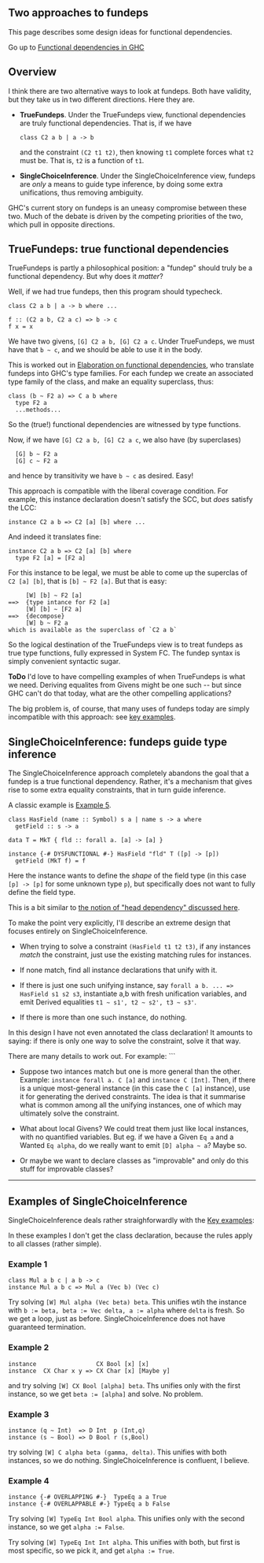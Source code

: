 ## Two approaches to fundeps

This page describes some design ideas for functional dependencies.

Go up to [Functional dependencies in GHC](..)

## Overview

I think there are two alternative ways to look at fundeps.  Both have validity, but they take us in two different directions.  Here they are.

* **TrueFundeps**. Under the TrueFundeps view, functional dependencies are truly functional dependencies. That is, if we have
  ```
  class C2 a b | a -> b
  ```
  and the constraint `(C2 t1 t2)`, then knowing `t1` complete forces what `t2` must be. That is, `t2` is a function of `t1`.

* **SingleChoiceInference**.  Under the SingleChoiceInference view, fundeps are *only* a means to guide type inference, by doing some extra unifications, thus removing ambiguity.

GHC's current story on fundeps is an uneasy compromise between these two.  Much of the debate is driven by the competing priorities of the two, which pull in opposite directions.


## TrueFundeps: true functional dependencies

TrueFundeps is partly a philosophical position: a "fundep" should truly be a functional dependency.  But why does it *matter*?

Well, if we had true fundeps, then this program should typecheck.
```
class C2 a b | a -> b where ...

f :: (C2 a b, C2 a c) => b -> c
f x = x
```
We have two givens, `[G] C2 a b, [G] C2 a c`.  Under TrueFundeps, we must have that `b ~ c`, and we should be able to use it in the body.

This is worked out in [Elaboration on functional dependencies](https://people.cs.kuleuven.be/~tom.schrijvers/portfolio/haskell2017a.html), who translate fundeps into GHC's type families.  For each fundep we create an associated type family of the class, and make an equality superclass, thus:
```
class (b ~ F2 a) => C a b where
  type F2 a
  ...methods...
```
So the (true!) functional dependencies are witnessed by type functions.

Now, if we have `[G] C2 a b, [G] C2 a c`, we also have (by superclases)
```
  [G] b ~ F2 a
  [G] c ~ F2 a
```
and hence by transitivity we have `b ~ c` as desired.  Easy!

This approach is compatible with the liberal coverage condition. For example, this instance declaration doesn't satisfy the SCC, but *does* satisfy the LCC:
```
instance C2 a b => C2 [a] [b] where ...
```
And indeed it translates fine:
```
instance C2 a b => C2 [a] [b] where
  type F2 [a] = [F2 a]
```
For this instance to be legal, we must be able to come up the superclas of `C2 [a] [b]`, that is
`[b] ~ F2 [a]`. But that is easy:
```
     [W] [b] ~ F2 [a]
==>  {type intance for F2 [a]
     [W] [b] ~ [F2 a]
==>  {decompose}
     [W] b ~ F2 a
which is available as the superclass of `C2 a b`
```
So the logical destination of the TrueFundeps view is to treat fundeps
as true type functions, fully expressed in System FC. The fundep
syntax is simply convenient syntactic sugar.

**ToDo** I'd love to have compelling examples of when TrueFundeps is
what we need. Deriving equalites from Givens might be one such --
but since GHC can't do that today, what are the other compelling
applications?

The big problem is, of course, that many uses of fundeps today are simply incompatible with this approach: see [key examples](key-examples).


## SingleChoiceInference: fundeps guide type inference

The SingleChoiceInference approach completely abandons the goal that a fundep is a true functional dependency. Rather, it's a mechanism that gives rise to some extra equality constraints, that in turn guide inference.

A classic example is [Example 5](https://gitlab.haskell.org/ghc/ghc/-/wikis/Functional-dependencies-in-GHC/key-examples#example-5-even-lcc-is-too-restrictive).
```
class HasField (name :: Symbol) s a | name s -> a where
  getField :: s -> a

data T = MkT { fld :: forall a. [a] -> [a] }

instance {-# DYSFUNCTIONAL #-} HasField "fld" T ([p] -> [p])
  getField (MkT f) = f
```
Here the instance wants to define the *shape* of the field type (in this case `[p] -> [p]` for some
unknown type `p`), but specifically does not want to fully define the field type.

This is a bit similar to [the notion of "head dependency" discussed here](https://gitlab.haskell.org/ghc/ghc/-/issues/6018#note_87924).

To make the point very explicitly, I'll describe an extreme design that focuses entirely on SingleChoiceInference.

* When trying to solve a constraint `(HasField t1 t2 t3)`, if any instances *match* the constraint, just use the existing matching rules for instances.

* If none match, find all instance declarations that unify with it.

* If there is just one such unifying instance, say `forall a b. ... => HasField s1 s2 s3`, instantiate a,b with fresh unification variables, and emit Derived equalities `t1 ~ s1', t2 ~ s2', t3 ~ s3'`.

* If there is more than one such instance, do nothing.

In this design I have not even annotated the class declaration!  It amounts to saying: if there is only one way to solve the constraint, solve it that way.

There are many details to work out. For example: ```

* Suppose two
  intances match but one is more general than the other.  Example:
  `instance forall a. C [a]` and `instance C [Int]`. Then, if there is a unique most-general instance (in this case the `C [a]` instance), use it for generating the derived constraints.  The idea is that it summarise what is common among all the unifying instances, one of which may ultimately solve the constraint.

* What about local Givens?   We could treat them just like local instances, with no quantified variables.   But eg. if we have a Given `Eq a` and a Wanted `Eq alpha`, do we really want to emit `[D] alpha ~ a`?   Maybe so.

* Or maybe we want to declare classes as "improvable" and only do this stuff for improvable classes?

--------------------------

## Examples of SingleChoiceInference

SingleChoiceInference deals rather straighforwardly with the [Key examples](https://gitlab.haskell.org/ghc/ghc/-/wikis/Functional-dependencies-in-GHC/key-examples):

In these examples I don't get the class declaration, because the rules apply to all classes (rather simple).

### Example 1

```
class Mul a b c | a b -> c
instance Mul a b c => Mul a (Vec b) (Vec c)
```
Try solving `[W] Mul alpha (Vec beta) beta`. This unifies wtih the instance
with `b := beta, beta := Vec delta, a := alpha` where `delta` is fresh.
So we get a loop, just as before.  SingleChoiceInference does not have guaranteed termination.

### Example 2

```
instance                 CX Bool [x] [x]
instance  CX Char x y => CX Char [x] [Maybe y]
```
and try solving `[W] CX Bool [alpha] beta`.
Ths unifies only with the first instance, so we get `beta := [alpha]` and solve.
No problem.

###  Example 3
```
instance (q ~ Int)  => D Int  p (Int,q)
instance (s ~ Bool) => D Bool r (s,Bool)
```
try solving `[W] C alpha beta (gamma, delta)`.
This unifies with both instances, so we do nothing. SingleChoiceInference is confluent, I believe.

### Example 4
```
instance {-# OVERLAPPING #-}  TypeEq a a True
instance {-# OVERLAPPABLE #-} TypeEq a b False
```
Try solving `[W] TypeEq Int Bool alpha`.  This unifies only with the second instance, so we get `alpha := False`.

Try solving `[W] TypeEq Int Int alpha`.  This unifies with both, but first is most specific, so we pick it, and get `alpha := True`.



